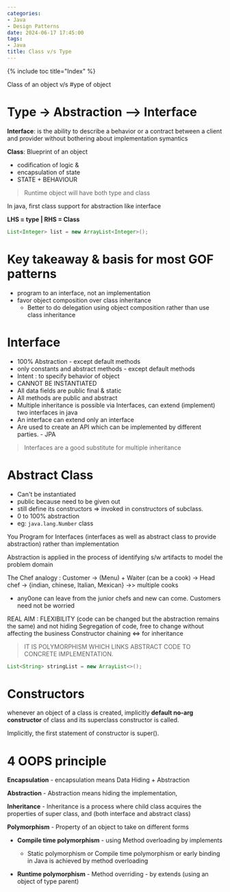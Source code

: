 ```yaml
---
categories:
- Java
- Design Patterns
date: 2024-06-17 17:45:00
tags:
- Java
title: Class v/s Type
---
```


{% include toc title="Index" %}

Class of an object v/s #ype of object

# Type -> Abstraction --> Interface

**Interface**: is the ability to describe a behavior or a contract between a
client and provider
without bothering about implementation symantics

**Class**: Blueprint of an object

- codification of logic &
- encapsulation of state
- STATE + BEHAVIOUR

> Runtime object will have both type and class

In java, first class support for abstraction like interface

**LHS = type | RHS = Class**

```java
List<Integer> list = new ArrayList<Integer>();
```

# Key takeaway & basis for most GOF patterns

- program to an interface, not an implementation
- favor object composition over class inheritance
    - Better to do delegation using object composition rather than use class
      inheritance

# Interface

- 100% Abstraction - except default methods
- only constants and abstract methods - except default methods
- Intent : to specify behavior of object
- CANNOT BE INSTANTIATED
- All data fields are public final & static
- All methods are public and abstract
- Multiple inheritance is possible via Interfaces, can extend (implement) two
  interfaces in java
- An interface can extend only an interface
- Are used to create an API which can be implemented by different parties. - JPA

> Interfaces are a good substitute for multiple inheritance

# Abstract Class

- Can't be instantiated
- public because need to be given out
- still define its constructors => invoked in constructors of subclass.
- 0 to 100% abstraction
- eg: `java.lang.Number` class

You Program for Interfaces (interfaces as well as abstract class to provide
abstraction)
rather than implementation

Abstraction is applied in the process of identifying s/w artifacts to
model the problem domain

The Chef analogy : Customer -> (Menu) + Waiter (can be a cook) -> Head chef ->
{indian, chinese, Italian, Mexican} ->> multiple cooks

- any0one can leave from the junior chefs and new can come. Customers need not
  be worried

REAL AIM : FLEXIBILITY (code can be changed but the abstraction remains the
same) and not hiding
Segregation of code, free to change without affecting the business
Constructor chaining <=> for inheritance

> IT IS POLYMORPHISM WHICH LINKS ABSTRACT CODE TO CONCRETE IMPLEMENTATION.

```java
List<String> stringList = new ArrayList<>();
```

# Constructors

whenever an object of a class is created, implicitly **default no-arg
constructor**
of class and its superclass constructor is called.

Implicitly, the first statement of constructor is super().

# 4 OOPS principle

**Encapsulation** - encapsulation means Data Hiding + Abstraction

**Abstraction** - Abstraction means hiding the implementation,

**Inheritance** - Inheritance is a process where child class acquires the
properties of super class, and (both interface and abstract class)

**Polymorphism** - Property of an object to take on different forms

- **Compile time polymorphism** - using Method overloading by implements
    - Static polymorphism or Compile time polymorphism or early binding in Java
      is achieved by method overloading

- **Runtime polymorphism** - Method overriding - by extends (using an object of
  type parent)